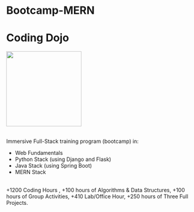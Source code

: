# Bootcamp-MERN

# Coding Dojo 

<img width="200" alt=" " src="https://user-images.githubusercontent.com/76398557/131226947-00f96d01-6b3a-43ea-9a74-be32e04781ac.png">


&nbsp; <br>
Immersive Full-Stack training program (bootcamp) in:
- Web Fundamentals
- Python Stack (using Django and Flask)
- Java Stack (using Spring Boot)
- MERN Stack
<br>
+1200 Coding Hours , +100 hours of Algorithms & Data Structures, +100 hours of Group Activities, +410 Lab/Office Hour, +250 hours of Three Full Projects.
